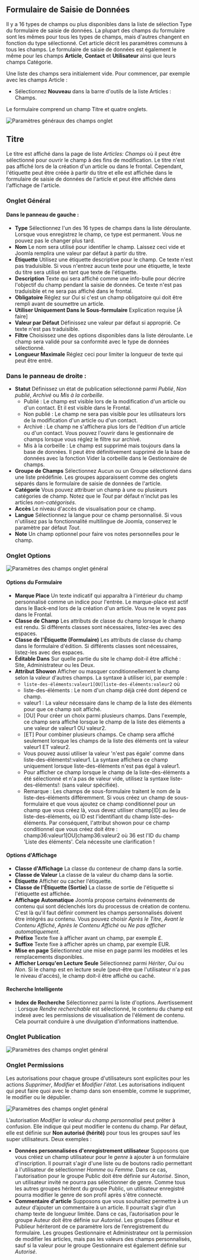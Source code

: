 <!-- Filename: J3.x:Adding_custom_fields/Parameters_for_all_Custom_Fields / Display title: Paramètres de champ -->

## Formulaire de Saisie de Données

Il y a 16 types de champs ou plus disponibles dans la liste de sélection Type du formulaire de saisie de données. La plupart des champs du formulaire sont les mêmes pour tous les types de champs, mais d'autres changent en fonction du type sélectionné. Cet article décrit les paramètres communs à tous les champs. Le formulaire de saisie de données est également le même pour les champs **Article**, **Contact** et **Utilisateur** ainsi que leurs champs Catégorie.

Une liste des champs sera initialement vide. Pour commencer, par exemple avec les champs Article :
* Sélectionnez **Nouveau** dans la barre d'outils de la liste Articles : Champs.

Le formulaire comprend un champ Titre et quatre onglets.

![Paramètres généraux des champs onglet](../../../en/images/fields/fields-parameters-general-tab.png)

## Titre

Le titre est affiché dans la page de liste *Articles: Champs* où il peut être sélectionné pour ouvrir le champ à des fins de modification. Le titre n'est pas affiché lors de la création d'un article ou dans le frontal. Cependant, l'étiquette peut être créée à partir du titre et elle est affichée dans le formulaire de saisie de données de l'article et peut être affichée dans l'affichage de l'article.

### Onglet Général

#### Dans le panneau de gauche :

- **Type** Sélectionnez l'un des 16 types de champs dans la liste déroulante. Lorsque vous enregistrez le champ, ce type est permanent. Vous ne pouvez pas le changer plus tard.
- **Nom** Le nom sera utilisé pour identifier le champ. Laissez ceci vide et Joomla remplira une valeur par défaut à partir du titre.
- **Étiquette** Utilisez une étiquette descriptive pour le champ. Ce texte n'est pas traduisible. Si vous n'entrez aucun texte pour une étiquette, le texte du titre sera utilisé en tant que texte de l'étiquette.
- **Description** Texte qui sera affiché comme une info-bulle pour décrire l'objectif du champ pendant la saisie de données. Ce texte n'est pas traduisible et ne sera pas affiché dans le frontal.
- **Obligatoire** Réglez sur *Oui* si c'est un champ obligatoire qui doit être rempli avant de soumettre un article.
- **Utiliser Uniquement Dans le Sous-formulaire** Explication requise [À faire]
- **Valeur par Défaut** Définissez une valeur par défaut si approprié. Ce texte n'est pas traduisible.
- **Filtre** Choisissez une des options disponibles dans la liste déroulante. Le champ sera validé pour sa conformité avec le type de données sélectionné.
- **Longueur Maximale** Réglez ceci pour limiter la longueur de texte qui peut être entré.

### Dans le panneau de droite :

- **Statut** Définissez un état de publication sélectionné parmi *Publié*, *Non publié*, *Archivé* ou *Mis à la corbeille*.
  - Publié : Le champ est visible lors de la modification d'un article ou d'un contact. Et il est visible dans le Frontal.
  - Non publié : Le champ ne sera pas visible pour les utilisateurs lors de la modification d'un article ou d'un contact.
  - Archivé : Le champ ne s'affichera plus lors de l'édition d'un article ou d'un contact. Vous pouvez l'ouvrir dans le gestionnaire de champs lorsque vous réglez le filtre sur archivé.
  - Mis à la corbeille : Le champ est supprimé mais toujours dans la base de données. Il peut être définitivement supprimé de la base de données avec la fonction Vider la corbeille dans le Gestionnaire de champs.
- **Groupe de Champs** Sélectionnez Aucun ou un Groupe sélectionné dans une liste prédéfinie. Les groupes apparaissent comme des onglets séparés dans le formulaire de saisie de données de l'article.
- **Catégorie** Vous pouvez attribuer un champ à une ou plusieurs catégories de champ. Notez que le *Tout* par défaut n'inclut pas les articles *non-catégorisés*.
- **Accès** Le niveau d'accès de visualisation pour ce champ.
- **Langue** Sélectionnez la langue pour ce champ personnalisé. Si vous n'utilisez pas la fonctionnalité multilingue de Joomla, conservez le paramètre par défaut *Tout*.
- **Note** Un champ optionnel pour faire vos notes personnelles pour le champ.

### Onglet Options

![Paramètres des champs onglet général](../../../en/images/fields/fields-parameters-options-tab.png)

#### Options du Formulaire

- **Marque Place** Un texte indicatif qui apparaîtra à l'intérieur du champ personnalisé comme un indice pour l'entrée. Le marque-place est actif dans le Back-end lors de la création d'un article. Vous ne le voyez pas dans le Frontal.
- **Classe de Champ** Les attributs de classe du champ lorsque le champ est rendu. Si différents classes sont nécessaires, listez-les avec des espaces.
- **Classe de l'Étiquette (Formulaire)** Les attributs de classe du champ dans le formulaire d'édition. Si différents classes sont nécessaires, listez-les avec des espaces.
- **Éditable Dans** Sur quelle partie du site le champ doit-il être affiché : Site, Administrateur ou les Deux.
- **Attribut Showon** Afficher ou masquer conditionnellement le champ selon la valeur d'autres champs. La syntaxe à utiliser ici, par exemple :
  - `liste-des-éléments:valeur1[OU]liste-des-éléments:valeur2` où
  - liste-des-éléments : Le nom d'un champ déjà créé dont dépend ce champ.
  - valeur1 : La valeur nécessaire dans le champ de la liste des éléments pour que ce champ soit affiché.
  - [OU] Pour créer un choix parmi plusieurs champs. Dans l'exemple, ce champ sera affiché lorsque le champ de la liste des éléments a une valeur de valeur1 OU valeur2.
  - [ET] Pour combiner plusieurs champs. Ce champ sera affiché seulement lorsque les champs de la liste des éléments ont la valeur valeur1 ET valeur2.
  - Vous pouvez aussi utiliser la valeur 'n'est pas égale' comme dans liste-des-éléments!:valeur1. La syntaxe affichera ce champ uniquement lorsque liste-des-éléments n'est pas égal à valeur1.
  - Pour afficher ce champ lorsque le champ de la liste-des-éléments a été sélectionné et n'a pas de valeur vide, utilisez la syntaxe liste-des-éléments!: (sans valeur spécifiée).
  - Remarque : Les champs de sous-formulaire traitent le nom de la liste-des-éléments différemment. Si vous créez un champ de sous-formulaire et que vous ajoutez ce champ conditionnel pour un champ que vous créez là, vous devez utiliser champ[ID] au lieu de liste-des-éléments, où ID est l'identifiant du champ liste-des-éléments. Par conséquent, l'attribut showon pour ce champ conditionnel que vous créez doit être : champ36:valeur1[OU]champ36:valeur2 où 36 est l'ID du champ 'Liste des éléments'. Cela nécessite une clarification !

#### Options d'Affichage

- **Classe d'Affichage** La classe du conteneur de champ dans la sortie.
- **Classe de Valeur** La classe de la valeur du champ dans la sortie.
- **Étiquette** Afficher ou cacher l'étiquette.
- **Classe de l'Étiquette (Sortie)** La classe de sortie de l'étiquette si l'étiquette est affichée.
- **Affichage Automatique** Joomla propose certains événements de contenu qui sont déclenchés lors du processus de création de contenu. C'est là qu'il faut définir comment les champs personnalisés doivent être intégrés au contenu. Vous pouvez choisir *Après le Titre*, *Avant le Contenu Affiché*, *Après le Contenu Affiché* ou *Ne pas afficher automatiquement*.
- **Préfixe** Texte fixe à afficher avant un champ, par exemple £.
- **Suffixe** Texte fixe à afficher après un champ, par exemple EUR.
- **Mise en page** Sélectionnez une mise en page parmi les modèles et les remplacements disponibles.
- **Afficher Lorsqu'en Lecture Seule** Sélectionnez parmi *Hériter*, *Oui* ou *Non*. Si le champ est en lecture seule (peut-être que l'utilisateur n'a pas le niveau d'accès), le champ doit-il être affiché ou caché.

#### Recherche Intelligente

- **Index de Recherche** Sélectionnez parmi la liste d'options. Avertissement : Lorsque *Rendre recherchable* est sélectionné, le contenu du champ est indexé avec les permissions de visualisation de l'élément de contenu. Cela pourrait conduire à une divulgation d'informations inattendue.

### Onglet Publication

![Paramètres des champs onglet général](../../../en/images/fields/fields-parameters-publishing-tab.png)

### Onglet Permissions

Les autorisations pour chaque groupe d'utilisateurs sont explicites pour les actions *Supprimer*, *Modifier* et *Modifier l'état*. Les autorisations indiquent qui peut faire quoi avec le champ dans son ensemble, comme le supprimer, le modifier ou le dépublier.

![Paramètres des champs onglet général](../../../en/images/fields/fields-parameters-permissions-tab.png)

L’autorisation *Modifier la valeur du champ personnalisé* peut prêter à confusion. Elle indique qui peut modifier le contenu du champ. Par défaut, elle est définie sur **Non autorisé (hérité)** pour tous les groupes sauf les super utilisateurs. Deux exemples :

* **Données personnalisées d'enregistrement utilisateur**
  Supposons que vous créiez un champ utilisateur pour le *genre* à ajouter à un formulaire d'inscription. Il pourrait s'agir d'une liste ou de boutons radio permettant à l'utilisateur de sélectionner *Homme* ou *Femme*. Dans ce cas, l'autorisation pour le groupe Public doit être définie sur *Autorisé*. Sinon, un utilisateur invité ne pourra pas sélectionner de genre. Comme tous les autres groupes héritent du groupe Public, un utilisateur enregistré pourra modifier le genre de son profil après s'être connecté.
* **Commentaire d'article**
  Supposons que vous souhaitiez permettre à un auteur d’ajouter un commentaire à un article. Il pourrait s’agir d’un champ texte de longueur limitée. Dans ce cas, l’autorisation pour le groupe Auteur doit être définie sur *Autorisé*. Les groupes Éditeur et Publieur hériteront de ce paramètre lors de l’enregistrement du formulaire. Les groupes Gestionnaire et Administrateur ont la permission de modifier les articles, mais pas les valeurs des champs personnalisés, sauf si la valeur pour le groupe Gestionnaire est également définie sur *Autorisé*.
